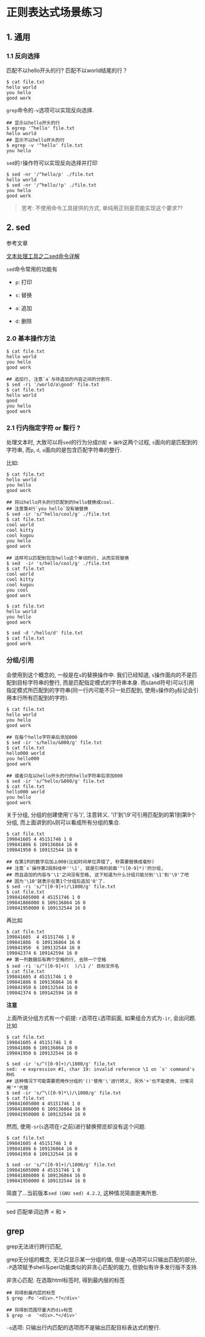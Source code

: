 # 正则表达式场景练习

## 1. 通用

### 1.1 反向选择

匹配不以hello开头的行? 匹配不以world结尾的行？

```
$ cat file.txt
hello world
you hello
good work
```

`grep`命令的`-v`选项可以实现反向选择.

```
## 显示以hello开头的行
$ egrep '^hello' file.txt
hello world
## 显示不以hello开头的行
$ egrep -v '^hello' file.txt
you hello
```

`sed`的`!`操作符可以实现反向选择并打印

```
$ sed -nr '/^hello/p' ./file.txt
hello world
$ sed -nr '/^hello/!p' ./file.txt
you hello
good work
```

> 思考: 不使用命令工具提供的方式, 单纯用正则是否能实现这个要求??

## 2. sed

参考文章

[文本处理工具之二sed命令详解](http://www.2cto.com/os/201406/308604.html)

`sed`命令常用的功能有

- `p`: 打印

- `s`: 替换

- `a`: 追加

- `d`: 删除

### 2.0 基本操作方法

```
$ cat file.txt
hello world
you hello
good work

## 追加行, 注意`a`与待追加的内容之间的分割符.
$ sed -ri '/world/a\good' file.txt
$ cat file.txt
hello world
good
you hello
good work
```

### 2.1 行内指定字符 or 整行 ?

处理文本时, 大致可以将`sed`的行为分成`匹配` + `操作`这两个过程, `s`面向的是匹配到的字符串, 而`p`, `d`, `a`面向的是包含匹配字符串的整行.

比如:

```
$ cat file.txt
hello world
you hello
good work

## 将以hello开头的行匹配到的hello替换成cool.
## 注意第4行`you hello`没有被替换
$ sed -ir 's/^hello/cool/g' ./file.txt
$ cat file.txt
cool world
cool kitty
cool kugou
you hello
good work

## 这样可以匹配到包含hello这个单词的行, 从而实现替换
$ sed  -ir 's/hello/cool/g' ./file.txt
$ cat file.txt
cool world
cool kitty
cool kugou
you cool
good work
```


```
$ cat file.txt
hello world
you hello
good work

$ sed -d '/hello/d' file.txt
$ cat file.txt
good work
```

### 分组/引用

会使用到这个概念的, 一般是在`s`的替换操作中. 我们已经知道, `s`操作面向的不是匹配到目标字符串的整行, 而是匹配指定模式的字符串本身. 而`&`(and符号)可以引用指定模式所匹配到的字符串(同一行内可能不只一处匹配到, 使用`s`操作的`g`标记会引用本行所有匹配到的字符).

```
$ cat file.txt
hello world
you hello
good work

## 在每个hello字符串后添加000
$ sed -ir 's/hello/&000/g' file.txt
$ cat file.txt
hello000 world
you hello000
good work

## 或者只在以hello开头的行的hello字符串后添加000
$ sed -ir 's/^hello/&000/g' file.txt
$ cat file.txt
hello000 world
you hello
good work
```

关于分组, 分组的创建使用'('与')', 注意转义. '\1'到'\9'可引用匹配到的第1到第9个分组, 而上面讲到的`&`则可以看成所有分组的集合.

```
$ cat file.txt
199841605 4 45151746 1 0
199841886 6 109136864 16 0
199841950 6 109132544 16 0

## 在第1列的数字后加上000(比如时间单位弄错了, 秒需要替换成毫秒)
## 注意`s`操作第2段斜线中''\1', 就是引用的前面'^([0-9]*)'的分组,
## 而且追加的内容与'\1'之间没有空格, 这下知道为什么分组只能分到'\1'到'\9'了吧
## 因为'\10'就表示在第1个分组后追加'0'了.
$ sed -ri 's/^([0-9]+)/\1000/g' file.txt
$ cat file.txt
199841605000 4 45151746 1 0
199841886000 6 109136864 16 0
199841950000 6 109132544 16 0
```

再比如

```
$ cat file.txt
199841605  4 45151746 1 0
199841886  6 109136864 16 0
199841950  6 109132544 16 0
199842374 6 109142594 16 0
## 第一列数据后有两个空格的行, 去除一个空格
$ sed -ri 's/^([0-9]+)(  )/\1 /' 目标文件名
$ cat file.txt
199841605 4 45151746 1 0
199841886 6 109136864 16 0
199841950 6 109132544 16 0
199842374 6 109142594 16 0
```

**注意**

上面所说分组方式有一个前提: `r`选项在`i`选项前面, 如果组合方式为`-ir`, 会出问题. 比如

```
$ cat file.txt
199841605 4 45151746 1 0
199841886 6 109136864 16 0
199841950 6 109132544 16 0

$ sed -ir 's/^([0-9]+)/\1000/g' file.txt
sed: -e expression #1, char 19: invalid reference \1 on `s' command's RHS
## 这种情况下可能需要把用作分组的'()'使用'\'进行转义, 另外'+'也不能使用, 分情况用'*'代替
$ sed -ir 's/^\([0-9]*\)/\1000/g' file.txt
$ cat file.txt
199841605000 4 45151746 1 0
199841886000 6 109136864 16 0
199841950000 6 109132544 16 0
```

然而, 使用`-sr`(`s`选项在`r`之前)进行替换预览却没有这个问题.

```
$ cat file.txt
199841605 4 45151746 1 0
199841886 6 109136864 16 0
199841950 6 109132544 16 0

$ sed -sr 's/^([0-9]+)/\1000/g' file.txt
199841605000 4 45151746 1 0
199841886000 6 109136864 16 0
199841950000 6 109132544 16 0
```

简直了...当前版本`sed (GNU sed) 4.2.2`, 这种情况简直匪夷所思.

------

sed
匹配单词边界 \< 和 \>


## grep

grep无法进行跨行匹配,
			
grep无分组的概念, 无法只显示某一分组的值, 但是-o选项可以只输出匹配的部分,
`-P`选项赋予shell与perl功能类似的非贪心匹配的能力, 但貌似有许多发行版不支持.

非贪心匹配. 在选取html标签时, 得到最内层的标签

```
## 将得到最内层的标签
$ grep -Po '<div>.*?</div>'		

## 将得到范围尽量大的div标签
$ grep -o  '<div>.*</div>'		
```

`-o`选项: 只输出行内匹配的选项而不是输出匹配目标表达式的整行.